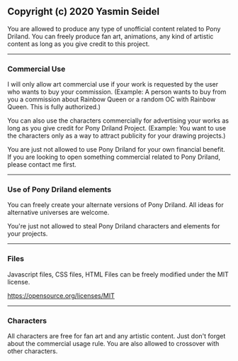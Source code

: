 ## Copyright (c) 2020 Yasmin Seidel
You are allowed to produce any type of unofficial content related to Pony Driland.
You can freely produce fan art, animations, any kind of artistic content as long as you give credit to this project.

<hr/>

### Commercial Use
I will only allow art commercial use if your work is requested by the user who wants to buy your commission. (Example: A person wants to buy from you a commission about Rainbow Queen or a random OC with Rainbow Queen. This is fully authorized.) 

You can also use the characters commercially for advertising your works as long as you give credit for Pony Driland Project. (Example: You want to use the characters only as a way to attract publicity for your drawing projects.)

You are just not allowed to use Pony Driland for your own financial benefit. If you are looking to open something commercial related to Pony Driland, please contact me first.

<hr/>

### Use of Pony Driland elements
You can freely create your alternate versions of Pony Driland. All ideas for alternative universes are welcome.

You're just not allowed to steal Pony Driland characters and elements for your projects.

<hr/>

### Files
Javascript files, CSS files, HTML Files can be freely modified under the MIT license.

https://opensource.org/licenses/MIT

<hr/>

### Characters
All characters are free for fan art and any artistic content. Just don't forget about the commercial usage rule. You are also allowed to crossover with other characters.